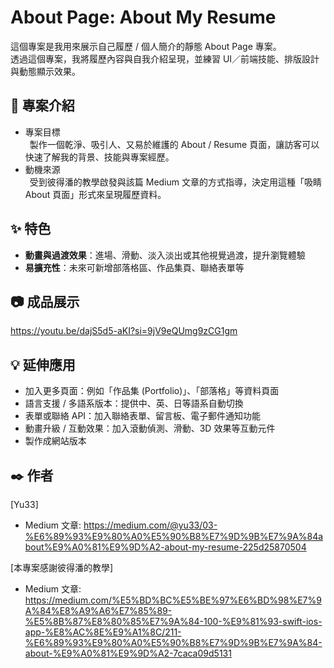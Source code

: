 # About Page: About My Resume

這個專案是我用來展示自己履歷 / 個人簡介的靜態 About Page 專案。  
透過這個專案，我將履歷內容與自我介紹呈現，並練習 UI／前端技能、排版設計與動態顯示效果。

## 📌 專案介紹
- 專案目標  
 製作一個乾淨、吸引人、又易於維護的 About / Resume 頁面，讓訪客可以快速了解我的背景、技能與專案經歷。  
- 動機來源  
 受到彼得潘的教學啟發與該篇 Medium 文章的方式指導，決定用這種「吸睛 About 頁面」形式來呈現履歷資料。

## ✨ 特色
- **動畫與過渡效果**：進場、滑動、淡入淡出或其他視覺過渡，提升瀏覽體驗   
- **易擴充性**：未來可新增部落格區、作品集頁、聯絡表單等  

## 📷 成品展示
https://youtu.be/dajS5d5-aKI?si=9jV9eQUmg9zCG1gm
 
## 💡 延伸應用
- 加入更多頁面：例如「作品集 (Portfolio)」、「部落格」等資料頁面
- 語言支援 / 多語系版本：提供中、英、日等語系自動切換
- 表單或聯絡 API：加入聯絡表單、留言板、電子郵件通知功能
- 動畫升級 / 互動效果：加入滾動偵測、滑動、3D 效果等互動元件
- 製作成網站版本

## ✒️ 作者
[Yu33]
- Medium 文章: https://medium.com/@yu33/03-%E6%89%93%E9%80%A0%E5%90%B8%E7%9D%9B%E7%9A%84about%E9%A0%81%E9%9D%A2-about-my-resume-225d25870504

[本專案感謝彼得潘的教學]
- Medium 文章: https://medium.com/%E5%BD%BC%E5%BE%97%E6%BD%98%E7%9A%84%E8%A9%A6%E7%85%89-%E5%8B%87%E8%80%85%E7%9A%84-100-%E9%81%93-swift-ios-app-%E8%AC%8E%E9%A1%8C/211-%E6%89%93%E9%80%A0%E5%90%B8%E7%9D%9B%E7%9A%84-about-%E9%A0%81%E9%9D%A2-7caca09d5131
